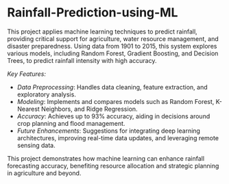 # Rainfall-Prediction-using-ML


This project applies machine learning techniques to predict rainfall, providing critical support for agriculture, water resource management, and disaster preparedness. Using data from 1901 to 2015, this system explores various models, including Random Forest, Gradient Boosting, and Decision Trees, to predict rainfall intensity with high accuracy.

*Key Features:*
- *Data Preprocessing*: Handles data cleaning, feature extraction, and exploratory analysis.
- *Modeling*: Implements and compares models such as Random Forest, K-Nearest Neighbors, and Ridge Regression.
- *Accuracy*: Achieves up to 93% accuracy, aiding in decisions around crop planning and flood management.
- *Future Enhancements*: Suggestions for integrating deep learning architectures, improving real-time data updates, and leveraging remote sensing data.

This project demonstrates how machine learning can enhance rainfall forecasting accuracy, benefiting resource allocation and strategic planning in agriculture and beyond.
